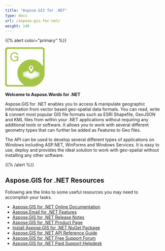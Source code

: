 ```yaml
---
title: "Aspose.GIS for .NET"
type: docs
url: /aspose-gis-for-net/
weight: 140
---
```


{{% alert color="primary" %}} 

**![todo:image\_alt\_text](aspose-gis-for-net_1)**

**Welcome to Aspose.Words for .NET**

Aspose.GIS for .NET enables you to access & manipulate geographic information from vector based geo-spatial data formats. You can read, write & convert most popular GIS file formats such as ESRI Shapefile, GeoJSON and KML files from within your .NET applications without requiring any additional tools or software. It allows you to work with several different geometry types that can further be added as Features to Geo files. 

The API can be used to develop several different types of applications on Windows including ASP.NET, WinForms and Windows Services. It is easy to use, deploy and provides the ideal solution to work with geo-spatial without installing any other software.

{{% /alert %}} 
## **Aspose.GIS for .NET Resources**
Following are the links to some useful resources you may need to accomplish your tasks.

- [Aspose.GIS for .NET Online Documentation](https://docs.aspose.com/display/gisnet/)
- [Aspose.Email for .NET Features](https://docs.aspose.com/display/gisnet/Features)
- [Aspose.GIS for .NET Release Notes](https://docs.aspose.com/display/gisnet/Release+Notes)
- [Aspose.GIS for .NET Product Page](https://products.aspose.com/gis/net)
- [Install Aspose.GIS for .NET NuGet Package](https://www.nuget.org/packages/Aspose.GIS/)
- [Aspose.GIS for .NET API Reference Guide](https://apireference.aspose.com/net/gis)
- [Aspose.GIS for .NET Free Support Forum](https://forum.aspose.com/c/gis)
- [Aspose.GIS for .NET Paid Support Helpdesk](https://helpdesk.aspose.com/)
